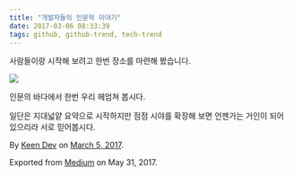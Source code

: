 ```yaml
---
title: "개발자들의 인문학 이야기"
date: 2017-03-06 08:33:39
tags: github, github-trend, tech-trend 
---
```



사람들이랑 시작해 보려고 한번 장소를 마련해 봤습니다.

![][image0]

인문의 바다에서 한번 우리 헤엄쳐 봅시다.

일단은 지대넓얕 요약으로 시작하지만 점점 시야를 확장해 보면 언젠가는 거인이 되어 있으리라 서로 믿어봅시다.

By [Keen Dev][anchor0] on [March 5, 2017][anchor1].

Exported from [Medium][anchor2] on May 31, 2017\.


[anchor0]: https://medium.com/@keendev
[anchor1]: https://medium.com/p/6ca84ccc5ebb
[anchor2]: https://medium.com


[image0]: /images/1*hELtmVbDlk5hPE_O7QjN8A.jpe